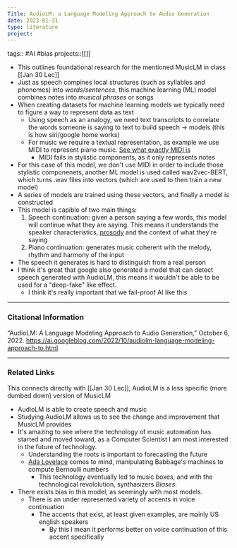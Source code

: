 ```yaml
---
Title: AudioLM: a Language Modeling Approach to Audio Generation
date: 2023-01-31
type: literature
project:
---
```

tags:: #AI #bias 
projects::[[]]

- This outlines foundational research for the mentioned MusicLM in class [[Jan 30 Lec]]
- Just as speech compines local structures (such as syllables and phonemes) into *words/sentences*, this machine learning (ML) model combines notes into *musical phrases* or songs
- When creating datasets for machine learning models we typically need to figure a way to represent data as text
	- Using speech as an analogy, we need text transcripts to correlate the words someone is saying to text to build speech -> models (this is how siri/google home works)
	- For music we require a textual representation, as example we use MIDI to represent piano music. [See what exactly MIDI is](https://www.britannica.com/art/MIDI-music-technology)
		- MIDI fails in stylistic components, as it only represents notes
- For this case of this model, we don't use MIDI in order to include those stylistic componenets, another ML model is used called wav2vec-BERT, which turns .wav files into vectors (which are used to then train a new model)
- A series of models are trained using these vectors, and finally a model is constructed
- This model is capible of two main things: 
	1. Speech continuation: given a person saying a few words, this model will continue what they are saying. This means it understands the speaker characteristics, [prosody](https://www.britannica.com/art/prosody) and the context of what they're saying
	2. Piano continuation: generates music coherent with the melody, rhythm and harmony of the input
- The speech it generates is hard to distinguish from a real person
- I think it's great that google also generated a model that can detect speech generated with AudioLM, this means it wouldn't be able to be used for a "deep-fake" like effect. 
	- I think it's really important that we fail-proof AI like this

---
### Citational Information

“AudioLM: A Language Modeling Approach to Audio Generation,” October 6, 2022. https://ai.googleblog.com/2022/10/audiolm-language-modeling-approach-to.html.

---

### Related Links

This connects directly with [[Jan 30 Lec]], AudioLM is a less specific (more dumbed down) version of MusicLM
- AudioLM is able to create speech and music
- Studying AudioLM allows us to see the change and improvement that MusicLM provides
- It's amazing to see where the technology of music automation has started and moved toward, as a Computer Scientist I am most interested in the future of technology.
	- Understanding the roots is important to forecasting the future
	- [Ada Lovelace](https://www.britannica.com/biography/Charles-Babbage) comes to mind, manipulating Babbage's machines to compute Bernoulli numbers
		- This technology eventually led to music boxes, and with the technological revololution, synthasizers
*Biases*:
- There exists bias in this model, as seemingly with most models.
	- There is an under represented variety of accents in voice continuation
		- The accents that exist, at least given examples, are mainly US english speakers
			- By this I mean it performs better on voice continuation of this accent specifically
